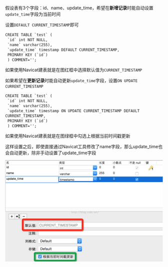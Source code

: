 假设表有3个字段：id、name、update_time，希望在**新增记录**时能自动设置`update_time`字段为当前时间 

设置`DEFAULT CURRENT_TIMESTAMP`即可

```
CREATE TABLE `test` (
 `id` int NOT NULL,
 `name` varchar(255),
 `update_time` timestamp DEFAULT CURRENT_TIMESTAMP,
 PRIMARY KEY (`id`)
 ) COMMENT='';
```

如果使用Navicat建表就是在图红框中选择默认值为`CURRENT_TIMESTAMP`

如果希望在**更新记录**时能自动更新`update_time`字段，设置`ON UPDATE CURRENT_TIMESTAMP`

```
CREATE TABLE `test` (
 `id` int NOT NULL,
 `name` varchar(255),
 `update_time` timestamp ON UPDATE CURRENT_TIMESTAMP DEFAULT CURRENT_TIMESTAMP,
 PRIMARY KEY (`id`)
 ) COMMENT='';
```

如果使用Navicat建表就是在图绿框中勾选上根据当前时间戳更新

这样设置之后，即使直接通过Navicat工具修改了name字段，那么update_time也会自动更新，除非手动设置了update_time字段

![](images/自动更新时间戳.jpg)